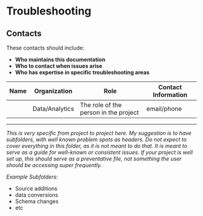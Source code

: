 # Troubleshooting

## Contacts  
These contacts should include:  
- **Who maintains this documentation**  
- **Who to contact when issues arise**  
- **Who has expertise in specific troubleshooting areas**  

| Name  | Organization   | Role                                  | Contact Information |
|-------|--------------|---------------------------------------|---------------------|
|       | Data/Analytics | The role of the person in the project | email/phone |

---

*This is very specific from project to project here. My suggestion is to have subfolders, with well known problem spots as headers. Do not expect to cover everything in this folder, as it is not meant to do that. It is meant to serve as a guide for well-known or consistent issues. If your project is well set up, this should serve as a preventative file, not something the user should be accessing super frequently.* 

*Example Subfolders:*

- Source additions
- data conversions
- Schema changes
- etc
